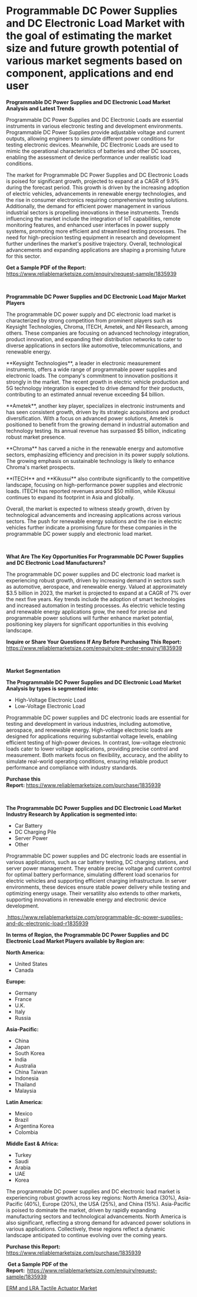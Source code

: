 <p><h1>Programmable DC Power Supplies and DC Electronic Load Market with the goal of estimating the market size and future growth potential of various market segments based on component, applications and end user</h1></p><p><strong>Programmable DC Power Supplies and DC Electronic Load Market Analysis and Latest Trends</strong></p>
<p><p>Programmable DC Power Supplies and DC Electronic Loads are essential instruments in various electronic testing and development environments. Programmable DC Power Supplies provide adjustable voltage and current outputs, allowing engineers to simulate different power conditions for testing electronic devices. Meanwhile, DC Electronic Loads are used to mimic the operational characteristics of batteries and other DC sources, enabling the assessment of device performance under realistic load conditions.</p><p>The market for Programmable DC Power Supplies and DC Electronic Loads is poised for significant growth, projected to expand at a CAGR of 9.9% during the forecast period. This growth is driven by the increasing adoption of electric vehicles, advancements in renewable energy technologies, and the rise in consumer electronics requiring comprehensive testing solutions. Additionally, the demand for efficient power management in various industrial sectors is propelling innovations in these instruments. Trends influencing the market include the integration of IoT capabilities, remote monitoring features, and enhanced user interfaces in power supply systems, promoting more efficient and streamlined testing processes. The need for high-precision testing equipment in research and development further underlines the market's positive trajectory. Overall, technological advancements and expanding applications are shaping a promising future for this sector.</p></p>
<p><strong>Get a Sample PDF of the Report:&nbsp;</strong> <a href="https://www.reliablemarketsize.com/enquiry/request-sample/1835939?utm_campaign=3348&utm_medium=2&utm_source=Github&utm_content=ia&utm_term=26032025&utm_id=programmable-dc-power-supplies-and-dc-electronic-load">https://www.reliablemarketsize.com/enquiry/request-sample/1835939</a></p>
<p>&nbsp;</p>
<p><strong>Programmable DC Power Supplies and DC Electronic Load Major Market Players</strong></p>
<p><p>The programmable DC power supply and DC electronic load market is characterized by strong competition from prominent players such as Keysight Technologies, Chroma, ITECH, Ametek, and NH Research, among others. These companies are focusing on advanced technology integration, product innovation, and expanding their distribution networks to cater to diverse applications in sectors like automotive, telecommunications, and renewable energy.</p><p>**Keysight Technologies**, a leader in electronic measurement instruments, offers a wide range of programmable power supplies and electronic loads. The company's commitment to innovation positions it strongly in the market. The recent growth in electric vehicle production and 5G technology integration is expected to drive demand for their products, contributing to an estimated annual revenue exceeding $4 billion.</p><p>**Ametek**, another key player, specializes in electronic instruments and has seen consistent growth, driven by its strategic acquisitions and product diversification. With a focus on advanced power solutions, Ametek is positioned to benefit from the growing demand in industrial automation and technology testing. Its annual revenue has surpassed $5 billion, indicating robust market presence.</p><p>**Chroma** has carved a niche in the renewable energy and automotive sectors, emphasizing efficiency and precision in its power supply solutions. The growing emphasis on sustainable technology is likely to enhance Chroma's market prospects.</p><p>**ITECH** and **Kikusui** also contribute significantly to the competitive landscape, focusing on high-performance power supplies and electronic loads. ITECH has reported revenues around $50 million, while Kikusui continues to expand its footprint in Asia and globally.</p><p>Overall, the market is expected to witness steady growth, driven by technological advancements and increasing applications across various sectors. The push for renewable energy solutions and the rise in electric vehicles further indicate a promising future for these companies in the programmable DC power supply and electronic load market.</p></p>
<p>&nbsp;</p>
<p><strong>What Are The Key Opportunities For Programmable DC Power Supplies and DC Electronic Load Manufacturers?</strong></p>
<p><p>The programmable DC power supplies and DC electronic load market is experiencing robust growth, driven by increasing demand in sectors such as automotive, aerospace, and renewable energy. Valued at approximately $3.5 billion in 2023, the market is projected to expand at a CAGR of 7% over the next five years. Key trends include the adoption of smart technologies and increased automation in testing processes. As electric vehicle testing and renewable energy applications grow, the need for precise and programmable power solutions will further enhance market potential, positioning key players for significant opportunities in this evolving landscape.</p></p>
<p><strong>Inquire or Share Your Questions If Any Before Purchasing This Report:</strong> <a href="https://www.reliablemarketsize.com/enquiry/pre-order-enquiry/1835939?utm_campaign=3348&utm_medium=2&utm_source=Github&utm_content=ia&utm_term=26032025&utm_id=programmable-dc-power-supplies-and-dc-electronic-load">https://www.reliablemarketsize.com/enquiry/pre-order-enquiry/1835939</a></p>
<p>&nbsp;</p>
<p><strong>Market Segmentation</strong></p>
<p><strong>The Programmable DC Power Supplies and DC Electronic Load Market Analysis by types is segmented into:</strong></p>
<p><ul><li>High-Voltage Electronic Load</li><li>Low-Voltage Electronic Load</li></ul></p>
<p><p>Programmable DC power supplies and DC electronic loads are essential for testing and development in various industries, including automotive, aerospace, and renewable energy. High-voltage electronic loads are designed for applications requiring substantial voltage levels, enabling efficient testing of high-power devices. In contrast, low-voltage electronic loads cater to lower voltage applications, providing precise control and measurement. Both markets focus on flexibility, accuracy, and the ability to simulate real-world operating conditions, ensuring reliable product performance and compliance with industry standards.</p></p>
<p><strong>Purchase this Report:&nbsp;</strong><a href="https://www.reliablemarketsize.com/purchase/1835939?utm_campaign=3348&utm_medium=2&utm_source=Github&utm_content=ia&utm_term=26032025&utm_id=programmable-dc-power-supplies-and-dc-electronic-load">https://www.reliablemarketsize.com/purchase/1835939</a></p>
<p>&nbsp;</p>
<p><strong>The Programmable DC Power Supplies and DC Electronic Load Market Industry Research by Application is segmented into:</strong></p>
<p><ul><li>Car Battery</li><li>DC Charging Pile</li><li>Server Power</li><li>Other</li></ul></p>
<p><p>Programmable DC power supplies and DC electronic loads are essential in various applications, such as car battery testing, DC charging stations, and server power management. They enable precise voltage and current control for optimal battery performance, simulating different load scenarios for electric vehicles and supporting efficient charging infrastructure. In server environments, these devices ensure stable power delivery while testing and optimizing energy usage. Their versatility also extends to other markets, supporting innovations in renewable energy and electronic device development.</p></p>
<p><a href="https://www.reliablemarketsize.com/programmable-dc-power-supplies-and-dc-electronic-load-r1835939?utm_campaign=3348&utm_medium=2&utm_source=Github&utm_content=ia&utm_term=26032025&utm_id=programmable-dc-power-supplies-and-dc-electronic-load">&nbsp;https://www.reliablemarketsize.com/programmable-dc-power-supplies-and-dc-electronic-load-r1835939</a></p>
<p><strong>In terms of Region, the Programmable DC Power Supplies and DC Electronic Load Market Players available by Region are:</strong></p>
<p>
    <p> <strong> North America: </strong>
        <ul>
            <li>United States</li>
            <li>Canada</li>
        </ul>
        </p> 
    <p> <strong> Europe: </strong>
        <ul>
            <li>Germany</li>
            <li>France</li>
            <li>U.K.</li>
            <li>Italy</li>
            <li>Russia</li>
        </ul>
        </p> 
    <p> <strong> Asia-Pacific: </strong>
        <ul>
            <li>China</li>
            <li>Japan</li>
            <li>South Korea</li>
            <li>India</li>
            <li>Australia</li>
            <li>China Taiwan</li>
            <li>Indonesia</li>
            <li>Thailand</li>
            <li>Malaysia</li>
        </ul>
        </p> 
    <p> <strong> Latin America: </strong>
        <ul>
            <li>Mexico</li>
            <li>Brazil</li>
            <li>Argentina Korea</li>
            <li>Colombia</li>
        </ul>
        </p> 
    <p> <strong> Middle East & Africa: </strong>
        <ul>
            <li>Turkey</li>
            <li>Saudi</li>
            <li>Arabia</li>
            <li>UAE</li>
            <li>Korea</li>
        </ul>
    </p>
    </p>
<p><p>The programmable DC power supplies and DC electronic load market is experiencing robust growth across key regions: North America (30%), Asia-Pacific (40%), Europe (20%), the USA (25%), and China (15%). Asia-Pacific is poised to dominate the market, driven by rapidly expanding manufacturing sectors and technological advancements. North America is also significant, reflecting a strong demand for advanced power solutions in various applications. Collectively, these regions reflect a dynamic landscape anticipated to continue evolving over the coming years.</p></p>
<p><strong>Purchase this Report: </strong><a href="https://www.reliablemarketsize.com/purchase/1835939?utm_campaign=3348&utm_medium=2&utm_source=Github&utm_content=ia&utm_term=26032025&utm_id=programmable-dc-power-supplies-and-dc-electronic-load">https://www.reliablemarketsize.com/purchase/1835939</a></p>
<p>&nbsp;<strong>Get a Sample PDF of the Report:&nbsp;&nbsp;</strong><a href="https://www.reliablemarketsize.com/enquiry/request-sample/1835939?utm_campaign=3348&utm_medium=2&utm_source=Github&utm_content=ia&utm_term=26032025&utm_id=programmable-dc-power-supplies-and-dc-electronic-load">https://www.reliablemarketsize.com/enquiry/request-sample/1835939</a></p>
<p><strong></strong></p>
<p><p><a href="https://github.com/rutupueyed/Market-Research-Report-List-1/blob/main/erm-and-lra-tactile-actuator-market.md?utm_campaign=3348&utm_medium=2&utm_source=Github&utm_content=ia&utm_term=26032025&utm_id=programmable-dc-power-supplies-and-dc-electronic-load">ERM and LRA Tactile Actuator Market</a></p></p>